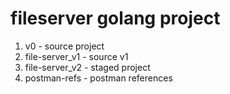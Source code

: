 # fileserver golang project

1. v0 - source project
1. file-server_v1 - source v1
1. file-server_v2 - staged project
1. postman-refs - postman references
